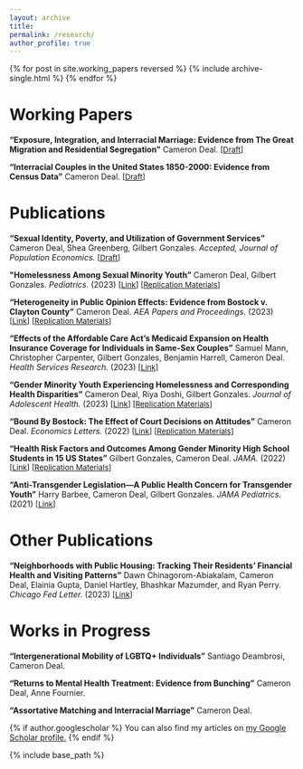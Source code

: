 ```yaml
---
layout: archive
title: 
permalink: /research/
author_profile: true
---
```


{% for post in site.working_papers reversed %}
  {% include archive-single.html %}
{% endfor %}
# Working Papers

**“Exposure, Integration, and Interracial Marriage: Evidence from The Great Migration and Residential Segregation”** Cameron Deal.
<span style="font-size:10pt;">[[Draft](https://cameron-deal.github.io//files/deal_interracial.pdf)]</span>

**“Interracial Couples in the United States 1850-2000: Evidence from Census Data”** Cameron Deal.
<span style="font-size:10pt;">[[Draft](https://cameron-deal.github.io//files/deal_laws.pdf)]</span>



# Publications

**“Sexual Identity, Poverty, and Utilization of Government Services”** Cameron Deal, Shea Greenberg,
Gilbert Gonzales. *Accepted, Journal of Population Economics.* <span style="font-size:10pt;">[[Draft](https://cameron-deal.github.io//files/gov_assistance_020824.pdf)]</span>

**"Homelessness Among Sexual Minority Youth”** Cameron Deal, Gilbert Gonzales. *Pediatrics.* (2023) <span style="font-size:10pt;">[[Link](https://doi.org/10.1542/peds.2023-062227)] [[Replication Materials](https://dataverse.harvard.edu/dataset.xhtml?persistentId=doi:10.7910/DVN/3V03VM)]</span>

**“Heterogeneity in Public Opinion Effects: Evidence from Bostock v. Clayton County”** Cameron Deal. *AEA Papers and Proceedings.* (2023) <span style="font-size:10pt;">[[Link](https://doi.org/10.1257/pandp.20231055)] [[Replication Materials](https://dataverse.harvard.edu/dataset.xhtml?persistentId=doi:10.7910/DVN/IGXP7F)]</span>

**“Effects of the Affordable Care Act’s Medicaid Expansion on Health Insurance Coverage for Individuals in Same-Sex Couples”** Samuel Mann,
Christopher Carpenter, Gilbert Gonzales, Benjamin Harrell, Cameron Deal. *Health Services Research.* (2023) <span style="font-size:10pt;">[[Link](https://doi.org/10.1111/1475-6773.14128)] 

**“Gender Minority Youth Experiencing Homelessness and Corresponding Health Disparities”** Cameron Deal, Riya Doshi, Gilbert Gonzales. *Journal of Adolescent Health.* (2023) <span style="font-size:10pt;">[[Link](https://doi.org/10.1016/j.jadohealth.2022.11.229)] [[Replication Materials](https://dataverse.harvard.edu/dataset.xhtml?persistentId=doi:10.7910/DVN/WC3JAD)]</span>

**“Bound By Bostock: The Effect of Court Decisions on Attitudes”** Cameron Deal. *Economics Letters.* (2022) <span style="font-size:10pt;">[[Link](https://doi.org/10.1016/j.econlet.2022.110656)] [[Replication Materials](https://dataverse.harvard.edu/dataset.xhtml?persistentId=doi:10.7910/DVN/BX8SKI)]</span>

**“Health Risk Factors and Outcomes Among Gender Minority High School Students in 15 US States”** Gilbert Gonzales, Cameron Deal. *JAMA.* (2022) <span style="font-size:10pt;">[[Link](https://jamanetwork.com/journals/jama/fullarticle/2791237)] [[Replication Materials](https://dataverse.harvard.edu/dataset.xhtml?persistentId=doi:10.7910/DVN/UFGOS7)]</span>

**“Anti-Transgender Legislation—A Public Health Concern for Transgender Youth”** Harry Barbee, Cameron Deal, Gilbert Gonzales. *JAMA Pediatrics.* (2021) <span style="font-size:10pt;">[[Link](https://jamanetwork.com/journals/jamapediatrics/fullarticle/2786018)]</span>

# Other Publications

**“Neighborhoods with Public Housing: Tracking Their Residents’ Financial Health and Visiting Patterns”** Dawn Chinagorom-Abiakalam, Cameron Deal, Elainia Gupta, Daniel Hartley, Bhashkar Mazumder, and Ryan Perry. *Chicago Fed Letter.* (2023) <span style="font-size:10pt;">[[Link](https://www.chicagofed.org/publications/chicago-fed-letter/2023/488)]</span>

# Works in Progress

**“Intergenerational Mobility of LGBTQ+ Individuals”** Santiago Deambrosi, Cameron Deal.

**“Returns to Mental Health Treatment: Evidence from Bunching”** Cameron Deal, Anne Fournier.

**“Assortative Matching and Interracial Marriage”** Cameron Deal.



{% if author.googlescholar %}
  You can also find my articles on <u><a href="{{author.googlescholar}}">my Google Scholar profile</a>.</u>
{% endif %}

{% include base_path %}


